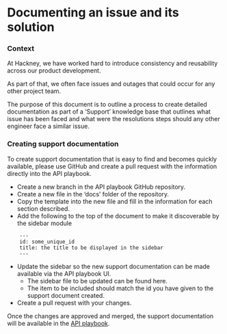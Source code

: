 # Documenting an issue and its solution

### Context
At Hackney, we have worked hard to introduce consistency and reusability across our product development.

As part of that, we often face issues and outages that could occur for any other project team.

The purpose of this document is to outline a process to create detailed documentation as part of a ‘Support’ knowledge base that outlines what issue has been faced and what were the resolutions steps should any other engineer face a similar issue.

### Creating support documentation
To create support documentation that is easy to find and becomes quickly available, please use GitHub and create a pull request with the information directly into the API playbook.

- Create a new branch in the API playbook GitHub repository.
- Create a new file in the ‘docs’ folder of the repository.
- Copy the template into the new file and fill in the information for each section described.
- Add the following to the top of the document to make it discoverable by the sidebar module
```
    ---
    id: some_unique_id
    title: the title to be displayed in the sidebar
    ---
```
- Update the sidebar so the new support documentation can be made available via the API playbook UI.
    - The sidebar file to be updated can be found here.
    - The item to be included should match the id you have given to the support document created.
- Create a pull request with your changes.

Once the changes are approved and merged, the support documentation will be available in the [API playbook](../README.md).
